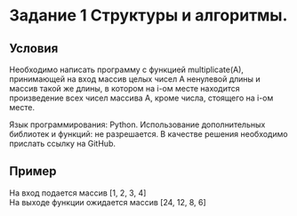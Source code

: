 # Задание 1 Структуры и алгоритмы.

## Условия

Необходимо написать программу с функцией multiplicate(A), принимающей на вход 
массив целых чисел А ненулевой длины и массив такой же длины, в котором на i-ом 
месте находится произведение всех чисел массива А, кроме числа, стоящего на i-ом 
месте.

Язык программирования: Python.
Использование дополнительных библиотек и функций: не разрешается.
В качестве решения необходимо прислать ссылку на GitHub.

## Пример

На вход подается массив [1, 2, 3, 4]<br>
На выходе функции ожидается массив [24, 12, 8, 6]
